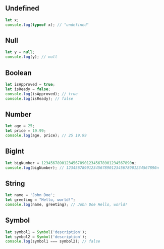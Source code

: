 
## Undefined
```javascript
let x;
console.log(typeof x); // "undefined"
```
## Null
```javascript
let y = null;
console.log(y); // null
```
## Boolean
```javascript
let isApproved = true;
let isReady = false;
console.log(isApproved); // true
console.log(isReady); // false
```
## Number
```javascript
let age = 25;
let price = 19.99;
console.log(age, price); // 25 19.99
```
## BigInt
```javascript
let bigNumber = 1234567890123456789012345678901234567890n;
console.log(bigNumber); // 1234567890123456789012345678901234567890n
```
## String
```javascript
let name = 'John Doe';
let greeting = "Hello, world!";
console.log(name, greeting); // John Doe Hello, world!
```
## Symbol
```javascript
let symbol1 = Symbol('description');
let symbol2 = Symbol('description');
console.log(symbol1 === symbol2); // false
```
